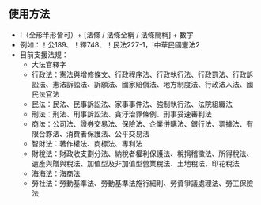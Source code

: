 ## 使用方法
* !（全形半形皆可）+ [法條 / 法條全稱 / 法條簡稱] + 數字
* 例如：！公189、！釋748、！民法227-1，!中華民國憲法2
* 目前支援法規：
	* 大法官釋字
	* 行政法：憲法與增修條文、行政程序法、行政執行法、行政罰法、行政訴訟法、憲法訴訟法、訴願法、國家賠償法、地方制度法、行政法人法、國民法官法
	* 民法：民法、民事訴訟法、家事事件法、強制執行法、法院組織法
	* 刑法：刑法、刑事訴訟法、貪汙治罪條例、刑事妥速審判法
	* 商法：公司法、證券交易法、保險法、企業併購法、銀行法、票據法、有限合夥法、消費者保護法、公平交易法
	* 智財法：著作權法、商標法、專利法
	* 財稅法：財政收支劃分法、納稅者權利保護法、稅捐稽徵法、所得稅法、遺產與贈與稅法、加值型及非加值型營業稅法、土地稅法、印花稅法
	* 海海法：海商法
	* 勞社法：勞動基準法、勞動基準法施行細則、勞資爭議處理法、勞工保險法